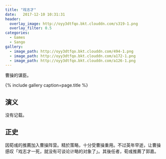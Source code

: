 ```yaml
---
title: "戏志才"
date:   2017-12-10 10:31:31
header:
  overlay_image: http://oyy3dtfqo.bkt.clouddn.com/s319-1.png
  overlay_filter: 0.5
categories:
  - Games
  - Sango
gallery:
  - image_path: http://oyy3dtfqo.bkt.clouddn.com/494-1.png
  - image_path: http://oyy3dtfqo.bkt.clouddn.com/a172-1.png
  - image_path: http://oyy3dtfqo.bkt.clouddn.com/a126-1.png
---
```


曹操的谋臣。

{% include gallery caption=page.title %}

## 演义

没有记载。

## 正史

因荀彧的推薦加入曹操阵营。精於策略，十分受曹操重用。不过英年早逝，让曹操感叹「戏志才一死，就没有可谈论计略的对象了」。其後任者，荀彧推薦了郭嘉。